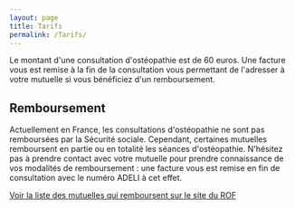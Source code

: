 ```yaml
---
layout: page
title: Tarifs
permalink: /Tarifs/
---
```


Le montant d'une consultation d'ostéopathie est de 60 euros.
Une facture vous est remise à la fin de la consultation vous permettant de l'adresser à votre mutuelle si vous bénéficiez d'un remboursement.

## Remboursement

Actuellement en France, les consultations d'ostéopathie ne sont pas remboursées par la Sécurité sociale.
Cependant, certaines mutuelles remboursent en partie ou en totalité les séances d'ostéopathie.
N'hésitez pas à prendre contact avec votre mutuelle pour prendre connaissance de vos modalités de remboursement :
une facture vous est remise en fin de consultation avec le numéro ADELI à cet effet.

[Voir la liste des mutuelles qui remboursent sur le site du ROF](http://www.osteopathie.org/mutuelles.html)
